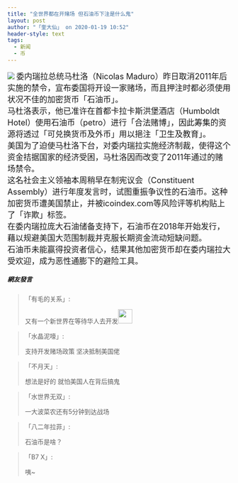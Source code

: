 ```yaml
---
title: "全世界都在开赌场 但石油币下注是什么鬼"
layout: post
author: "「奎大仙」 on 2020-01-19 10:52"
header-style: text
tags:
  - 新闻
  - 币
---
```


<img src="http://images.feileyuan.com/images/ueditor/2020011910520000411132.jpg"><span style="font-size: 18px;"></span>
<span style="font-size: 18px;">委内瑞拉总统马杜洛（Nicolas Maduro）昨日取消2011年后实施的禁令，宣布委国将开设一家赌场，而且押注时都必须使用状况不佳的加密货币「石油币」。</span>
<br>
<span style="font-size: 18px;">马杜洛表示，他已准许在首都卡拉卡斯洪堡酒店（Humboldt Hotel）使用石油币（petro）进行「合法赌博」，因此筹集的资源将透过「可兑换货币及外币」用以挹注「卫生及教育」。</span>
<br>
<span style="font-size: 18px;">美国为了迫使马杜洛下台，对委内瑞拉实施经济制裁，使得这个资金拮据国家的经济受困，马杜洛因而改变了2011年通过的赌场禁令。</span>
<br>
<span style="font-size: 18px;">这名社会主义领袖本周稍早在制宪议会（Constituent Assembly）进行年度发言时，试图重振争议性的石油币。这种加密货币遭美国禁止，并被icoindex.com等风险评等机构贴上了「诈欺」标签。</span>
<br>
<span style="font-size: 18px;">在委内瑞拉庞大石油储备支持下，石油币在2018年开始发行，藉以规避美国大范围制裁并克服长期资金流动短缺问题。</span>
<br>
<span style="font-size: 18px;">石油币未能赢得投资者信心，结果其他加密货币却在委内瑞拉大受欢迎，成为恶性通膨下的避险工具。</span>
<input type="hidden" value="菲乐园提供"><br>

##### 網友發言 
> 「有毛的关系」:
> <p>又有一个新世界在等待华人去开发<img src="http://images.feileyuan.com/images/ueditor/dialogs/emotion/images/default/df_032.gif" width="32" height="32"></p>

> 「水晶泥嚎」:
> <p>支持开发赌场政策 坚决抵制美国佬</p>

> 「不月天」:
> <p>想法是好的 就怕美国人在背后搞鬼<br></p>

> 「水世界无双」:
> <p>一大波菜农还有5分钟到达战场</p>

> 「八二年拉菲」:
> <p>石油币是啥？</p>

> 「B7 X」:
> <p>咦~</p>


